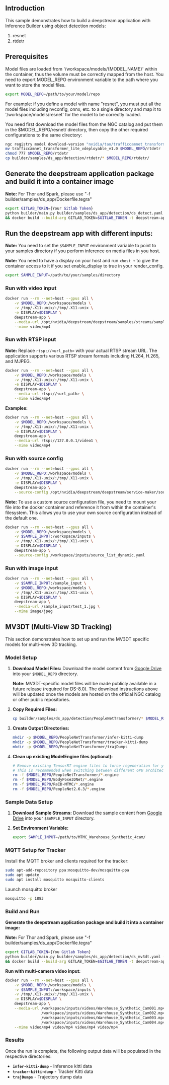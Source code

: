 ## Introduction

This sample demonstrates how to build a deepstream application with Inference Builder using object detection models:
1. resnet
2. rtdetr

## Prerequisites

Model files are loaded from '/workspace/models/{MODEL_NAME}' within the container, thus the volume must be correctly mapped from the host.
You need to export MODEL_REPO environment variable to the path where you want to store the model files.

```bash
export MODEL_REPO=/path/to/your/model/repo
```

For example: if you define a model with name "resnet", you must put all the model files including nvconfig, onnx, etc. to a single directory and map it to '/workspace/models/resnet' for the model to be correctly loaded.

You need first download the model files from the NGC catalog and put them in the $MODEL_REPO/resnet/ directory, then copy the other required configurations to the same directory:

```bash
ngc registry model download-version "nvidia/tao/trafficcamnet_transformer_lite:deployable_v1.0"
mv trafficcamnet_transformer_lite_vdeployable_v1.0 $MODEL_REPO/rtdetr
chmod 777 $MODEL_REPO/rtdetr
cp builder/samples/ds_app/detection/rtdetr/* $MODEL_REPO/rtdetr/
```

## Generate the deepstream application package and build it into a container image

**Note:** For Thor and Spark, please use "-f builder/samples/ds_app/Dockerfile.tegra"

```bash
export GITLAB_TOKEN={Your Gitlab Token}
python builder/main.py builder/samples/ds_app/detection/ds_detect.yaml -o builder/samples/ds_app --server-type serverless -t \
&& docker build --build-arg GITLAB_TOKEN=$GITLAB_TOKEN -t deepstream-app builder/samples/ds_app
```

## Run the deepstream app with different inputs:

**Note:** You need to set the `$SAMPLE_INPUT` environment variable to point to your samples directory if you perform inference on media files in you host.

**Note:** You need to have a display on your host and run `xhost +` to give the container access to it if you set enable_display to true in your render_config.

```bash
export SAMPLE_INPUT=/path/to/your/samples/directory
```

### Run with video input

```bash
docker run --rm --net=host --gpus all \
    -v $MODEL_REPO:/workspace/models \
    -v /tmp/.X11-unix/:/tmp/.X11-unix \
    -e DISPLAY=$DISPLAY \
    deepstream-app \
    --media-url /opt/nvidia/deepstream/deepstream/samples/streams/sample_1080p_h264.mp4 \
    --mime video/mp4
```

### Run with RTSP input

**Note:** Replace `rtsp://<url_path>` with your actual RTSP stream URL. The application supports various RTSP stream formats including H.264, H.265, and MJPEG.

```bash
docker run --rm --net=host --gpus all \
    -v $MODEL_REPO:/workspace/models \
    -v /tmp/.X11-unix/:/tmp/.X11-unix \
    -e DISPLAY=$DISPLAY \
    deepstream-app \
    --media-url rtsp://<url_path> \
    --mime video/mp4
```

**Examples:**

```bash
docker run --rm --net=host --gpus all \
    -v $MODEL_REPO:/workspace/models \
    -v /tmp/.X11-unix/:/tmp/.X11-unix \
    -e DISPLAY=$DISPLAY \
    deepstream-app \
    --media-url rtsp://127.0.0.1/video1 \
    --mime video/mp4
```

### Run with source config

```bash
docker run --rm --net=host --gpus all \
    -v $MODEL_REPO:/workspace/models \
    -v /tmp/.X11-unix/:/tmp/.X11-unix \
    -e DISPLAY=$DISPLAY \
    deepstream-app \
    --source-config /opt/nvidia/deepstream/deepstream/service-maker/sources/apps/python/pipeline_api/deepstream_test5_app/source_list_dynamic.yaml
```

**Note:** To use a custom source configuration file, you need to mount your file into the docker container and reference it from within the container's filesystem. This allows you to use your own source configuration instead of the default one.

```bash
docker run --rm --net=host --gpus all \
    -v $MODEL_REPO:/workspace/models \
    -v $SAMPLE_INPUT:/workspace/inputs \
    -v /tmp/.X11-unix/:/tmp/.X11-unix \
    -e DISPLAY=$DISPLAY \
    deepstream-app \
    --source-config /workspace/inputs/source_list_dynamic.yaml
```

### Run with image input

```bash
docker run --rm --net=host --gpus all \
    -v $SAMPLE_INPUT:/sample_input \
    -v $MODEL_REPO:/workspace/models \
    -v /tmp/.X11-unix/:/tmp/.X11-unix \
    -e DISPLAY=$DISPLAY \
    deepstream-app \
    --media-url /sample_input/test_1.jpg \
    --mime image/jpeg
```

## MV3DT (Multi-View 3D Tracking)

This section demonstrates how to set up and run the MV3DT specific models for multi-view 3D tracking.

### Model Setup

1. **Download Model Files:**
   Download the model content from [Google Drive](https://drive.google.com/drive/folders/1EiLjPYjGeIF2duElHlH11lu94_fO5WEZ?usp=drive_link) into your `$MODEL_REPO` directory.

    **Note:** MV3DT-specific model files will be made publicly available in a future release (required for DS-8.0). The download instructions above will be updated once the models are hosted on the official NGC catalog or other public repositories.

2. **Copy Required Files:**
   ```bash
   cp builder/samples/ds_app/detection/PeopleNetTransformer/* $MODEL_REPO/PeopleNetTransformer/
   ```

3. **Create Output Directories:**
   ```bash
   mkdir -p $MODEL_REPO/PeopleNetTransformer/infer-kitti-dump
   mkdir -p $MODEL_REPO/PeopleNetTransformer/tracker-kitti-dump
   mkdir -p $MODEL_REPO/PeopleNetTransformer/trajDumps
   ```

4. **Clean up existing ModelEngine files (optional):**
   ```bash
   # Remove existing TensorRT engine files to force regeneration for your system
   # This is recommended when switching between different GPU architectures or TensorRT versions
   rm -f $MODEL_REPO/PeopleNetTransformer/*.engine
   rm -f $MODEL_REPO/BodyPose3DNet/*.engine
   rm -f $MODEL_REPO/ReID-MTMC/*.engine
   rm -f $MODEL_REPO/PeopleNet2.6.3/*.engine
   ```

### Sample Data Setup

1. **Download Sample Streams:**
   Download the sample content from [Google Drive](https://drive.google.com/drive/folders/1elBteIllmbdDSE0EMEiYjG_ZTwKrKXwE?usp=drive_link) into your `$SAMPLE_INPUT` directory.

2. **Set Environment Variable:**
   ```bash
   export SAMPLE_INPUT=/path/to/MTMC_Warehouse_Synthetic_4cam/
   ```

### MQTT Setup for Tracker

Install the MQTT broker and clients required for the tracker:

```bash
sudo apt-add-repository ppa:mosquitto-dev/mosquitto-ppa
sudo apt update
sudo apt install mosquitto mosquitto-clients
```

Launch mosquitto broker

```bash
mosquitto -p 1883
```

### Build and Run

**Generate the deepstream application package and build it into a container image:**

**Note:** For Thor and Spark, please use "-f builder/samples/ds_app/Dockerfile.tegra"

```bash
export GITLAB_TOKEN={You Gitlab Token}
python builder/main.py builder/samples/ds_app/detection/ds_mv3dt.yaml -o builder/samples/ds_app --server-type serverless -t \
&& docker build --build-arg GITLAB_TOKEN=$GITLAB_TOKEN -t deepstream-app builder/samples/ds_app
```

**Run with multi-camera video input:**

```bash
docker run --rm --net=host --gpus all \
    -v $MODEL_REPO:/workspace/models \
    -v $SAMPLE_INPUT:/workspace/inputs \
    -v /tmp/.X11-unix/:/tmp/.X11-unix \
    -e DISPLAY=$DISPLAY \
    deepstream-app \
    --media-url /workspace/inputs/videos/Warehouse_Synthetic_Cam001.mp4 \
                /workspace/inputs/videos/Warehouse_Synthetic_Cam002.mp4 \
                /workspace/inputs/videos/Warehouse_Synthetic_Cam003.mp4 \
                /workspace/inputs/videos/Warehouse_Synthetic_Cam004.mp4 \
    --mime video/mp4 video/mp4 video/mp4 video/mp4
```

### Results

Once the run is complete, the following output data will be populated in the respective directories:

- **`infer-kitti-dump`** - Inference kitti data
- **`tracker-kitti-dump`** - Tracker Kitti data
- **`trajDumps`** - Trajectory dump data

